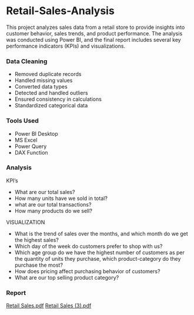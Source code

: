 
# Retail-Sales-Analysis
   This project analyzes sales data from a retail store to provide insights into customer behavior, sales trends, and product performance. The analysis was conducted using Power BI, and the final report includes several key performance indicators (KPIs) and visualizations.

### Data Cleaning

- Removed duplicate records
- Handled missing values
- Converted data types
- Detected and handled outliers
- Ensured consistency in calculations
- Standardized categorical data

### Tools Used
- Power BI Desktop
- MS Excel
- Power Query
- DAX Function

### Analysis
KPI’s
- What are our total sales?
- 	How many units have we sold in total?
- 	what are our total transactions?
- 	How many products do we sell?

VISUALIZATION
- What is the trend of sales over the months, and which month do we get the highest sales?
- Which day of the week do customers prefer to shop with us?
- Which age group do we have the highest number of customers as per the quantity of units they purchase, which product-category do they purchase the most?
- How does pricing affect purchasing behavior of customers?
- What are our top selling product category?

### Report

[Retail Sales.pdf](https://github.com/user-attachments/files/16011570/Retail.Sales.pdf)
[Retail Sales (3).pdf](https://github.com/user-attachments/files/16011573/Retail.Sales.3.pdf)
